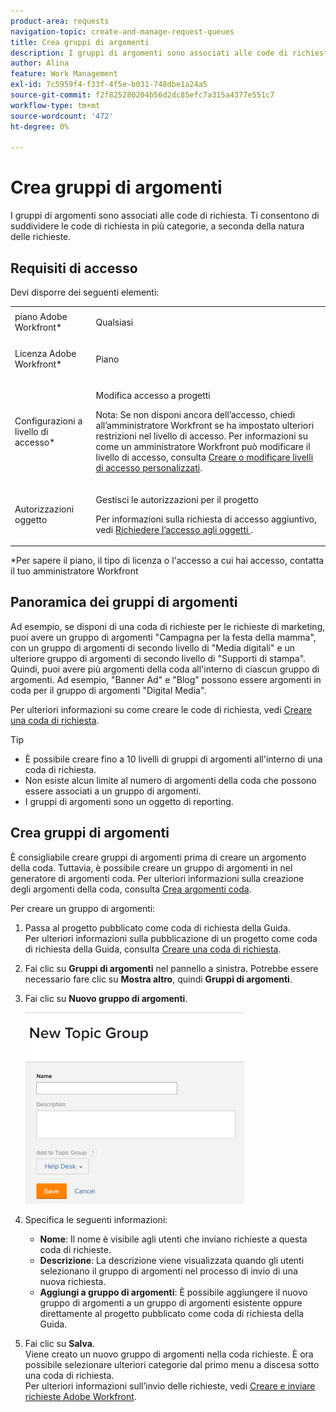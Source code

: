 ```yaml
---
product-area: requests
navigation-topic: create-and-manage-request-queues
title: Crea gruppi di argomenti
description: I gruppi di argomenti sono associati alle code di richiesta. Ti consentono di suddividere le code di richiesta in più categorie, a seconda della natura delle richieste.
author: Alina
feature: Work Management
exl-id: 7c5959f4-f33f-4f5e-b031-748dbe1a24a5
source-git-commit: f2f825280204b56d2dc85efc7a315a4377e551c7
workflow-type: tm+mt
source-wordcount: '472'
ht-degree: 0%

---
```


# Crea gruppi di argomenti

I gruppi di argomenti sono associati alle code di richiesta. Ti consentono di suddividere le code di richiesta in più categorie, a seconda della natura delle richieste.

## Requisiti di accesso

Devi disporre dei seguenti elementi:

<table style="table-layout:auto"> 
 <col> 
 <col> 
 <tbody> 
  <tr> 
   <td role="rowheader">piano Adobe Workfront*</td> 
   <td> <p>Qualsiasi </p> </td> 
  </tr> 
  <tr> 
   <td role="rowheader"> <p role="rowheader">Licenza Adobe Workfront*</p> </td> 
   <td> <p>Piano </p> </td> 
  </tr> 
  <tr> 
   <td role="rowheader">Configurazioni a livello di accesso*</td> 
   <td> <p>Modifica accesso a progetti</p> <p>Nota: Se non disponi ancora dell’accesso, chiedi all’amministratore Workfront se ha impostato ulteriori restrizioni nel livello di accesso. Per informazioni su come un amministratore Workfront può modificare il livello di accesso, consulta <a href="../../../administration-and-setup/add-users/configure-and-grant-access/create-modify-access-levels.md" class="MCXref xref">Creare o modificare livelli di accesso personalizzati</a>.</p> </td> 
  </tr> 
  <tr> 
   <td role="rowheader">Autorizzazioni oggetto</td> 
   <td> <p> Gestisci le autorizzazioni per il progetto</p> <p>Per informazioni sulla richiesta di accesso aggiuntivo, vedi <a href="../../../workfront-basics/grant-and-request-access-to-objects/request-access.md" class="MCXref xref">Richiedere l’accesso agli oggetti </a>.</p> </td> 
  </tr> 
 </tbody> 
</table>

&#42;Per sapere il piano, il tipo di licenza o l&#39;accesso a cui hai accesso, contatta il tuo amministratore Workfront

## Panoramica dei gruppi di argomenti

Ad esempio, se disponi di una coda di richieste per le richieste di marketing, puoi avere un gruppo di argomenti &quot;Campagna per la festa della mamma&quot;, con un gruppo di argomenti di secondo livello di &quot;Media digitali&quot; e un ulteriore gruppo di argomenti di secondo livello di &quot;Supporti di stampa&quot;. Quindi, puoi avere più argomenti della coda all&#39;interno di ciascun gruppo di argomenti. Ad esempio, &quot;Banner Ad&quot; e &quot;Blog&quot; possono essere argomenti in coda per il gruppo di argomenti &quot;Digital Media&quot;.

Per ulteriori informazioni su come creare le code di richiesta, vedi [Creare una coda di richiesta](../../../manage-work/requests/create-and-manage-request-queues/create-request-queue.md).

>[!TIP]
>
>* È possibile creare fino a 10 livelli di gruppi di argomenti all&#39;interno di una coda di richiesta.
>* Non esiste alcun limite al numero di argomenti della coda che possono essere associati a un gruppo di argomenti.
>* I gruppi di argomenti sono un oggetto di reporting.
>


## Crea gruppi di argomenti

È consigliabile creare gruppi di argomenti prima di creare un argomento della coda. Tuttavia, è possibile creare un gruppo di argomenti in nel generatore di argomenti coda. Per ulteriori informazioni sulla creazione degli argomenti della coda, consulta [Crea argomenti coda](../../../manage-work/requests/create-and-manage-request-queues/create-queue-topics.md).

Per creare un gruppo di argomenti:

1. Passa al progetto pubblicato come coda di richiesta della Guida.\
   Per ulteriori informazioni sulla pubblicazione di un progetto come coda di richiesta della Guida, consulta [Creare una coda di richiesta](../../../manage-work/requests/create-and-manage-request-queues/create-request-queue.md).

1. Fai clic su **Gruppi di argomenti** nel pannello a sinistra. Potrebbe essere necessario fare clic su **Mostra altro**, quindi **Gruppi di argomenti**.
1. Fai clic su **Nuovo gruppo di argomenti**.

   ![](assets/new-topic-group-box-nwe-350x306.png)

1. Specifica le seguenti informazioni:

   * **Nome**: Il nome è visibile agli utenti che inviano richieste a questa coda di richieste.
   * **Descrizione**: La descrizione viene visualizzata quando gli utenti selezionano il gruppo di argomenti nel processo di invio di una nuova richiesta.
   * **Aggiungi a gruppo di argomenti**: È possibile aggiungere il nuovo gruppo di argomenti a un gruppo di argomenti esistente oppure direttamente al progetto pubblicato come coda di richiesta della Guida.

1. Fai clic su **Salva**.\
   Viene creato un nuovo gruppo di argomenti nella coda richieste. È ora possibile selezionare ulteriori categorie dal primo menu a discesa sotto una coda di richiesta.\
   Per ulteriori informazioni sull’invio delle richieste, vedi [Creare e inviare richieste Adobe Workfront](../../../manage-work/requests/create-requests/create-submit-requests.md).
